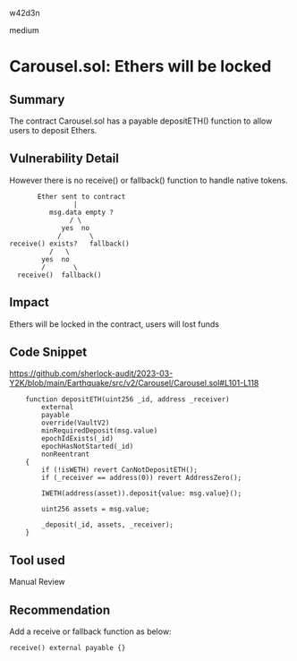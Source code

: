 w42d3n

medium

# Carousel.sol: Ethers will be locked

## Summary

The contract Carousel.sol has a payable depositETH() function to allow users to deposit Ethers.

## Vulnerability Detail

However there is no receive() or fallback() function to handle native tokens.

```solidity
       Ether sent to contract
                |
          msg.data empty ?
               / \
             yes  no
            /       \
receive() exists?   fallback()
          /   \
        yes  no
        /       \
  receive()  fallback()
```



## Impact

Ethers will be locked in the contract, users will lost funds 


## Code Snippet


https://github.com/sherlock-audit/2023-03-Y2K/blob/main/Earthquake/src/v2/Carousel/Carousel.sol#L101-L118


```solidity
    function depositETH(uint256 _id, address _receiver)
        external
        payable
        override(VaultV2)
        minRequiredDeposit(msg.value)
        epochIdExists(_id)
        epochHasNotStarted(_id)
        nonReentrant
    {
        if (!isWETH) revert CanNotDepositETH();
        if (_receiver == address(0)) revert AddressZero();

        IWETH(address(asset)).deposit{value: msg.value}();

        uint256 assets = msg.value;

        _deposit(_id, assets, _receiver);
    }
```



## Tool used

Manual Review

## Recommendation

Add a receive or fallback function as below:

```solidity
receive() external payable {}
```
